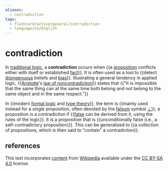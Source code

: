 ```yaml
---
aliases:
  - contradiction
tags:
  - flashcard/active/general/contradiction
  - language/in/English
---
```


# contradiction

In [traditional logic](term%20logic.md), a __contradiction__ occurs when {{a [proposition](proposition.md) conflicts either with itself or established [fact](fact.md)}}. It is often used as a tool to {{detect [disingenuous](deception.md) beliefs and [bias](bias.md)}}. Illustrating a general tendency in applied logic, {{[Aristotle](aristotle.md)'s [law of noncontradiction](law%20of%20noncontradiction.md)}} states that {{"It is impossible that the same thing can at the same time both belong and not belong to the same object and in the same respect."}} <!--SR:!2024-12-08,68,310!2024-11-24,57,310!2024-11-27,60,310!2024-11-15,45,290-->

In {{modern [formal logic](logic.md#formal%20logic) and [type theory](type%20theory.md)}}, the term is {{mainly used instead for a _single_ proposition, often denoted by the [falsum](up%20tack.md) symbol [$\bot$](bottom%20type.md)}}; a proposition is a contradiction if {{[false](false%20(logic).md) can be derived from it, using the rules of the logic}}. It is a proposition that is {{unconditionally false (i.e., a self-contradictory proposition)}}. This can be generalized to {{a collection of propositions, which is then said to "contain" a contradiction}}. <!--SR:!2025-02-12,112,290!2024-12-05,65,310!2024-11-04,37,290!2025-04-21,169,310!2024-11-21,55,310-->

## references

This text incorporates [content](https://en.wikipedia.org/wiki/contradiction) from [Wikipedia](Wikipedia.md) available under the [CC BY-SA 4.0](https://creativecommons.org/licenses/by-sa/4.0/) license.
